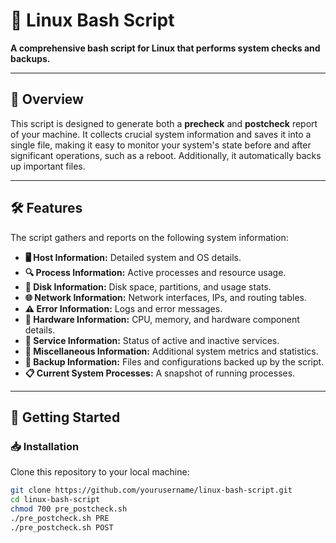 # 🐧 Linux Bash Script

**A comprehensive bash script for Linux that performs system checks and backups.**

---

## 📄 Overview

This script is designed to generate both a **precheck** and **postcheck** report of your machine. It collects crucial system information and saves it into a single file, making it easy to monitor your system's state before and after significant operations, such as a reboot. Additionally, it automatically backs up important files.

---

## 🛠️ Features

The script gathers and reports on the following system information:

- **🖥️ Host Information:** Detailed system and OS details.
- **🔍 Process Information:** Active processes and resource usage.
- **💽 Disk Information:** Disk space, partitions, and usage stats.
- **🌐 Network Information:** Network interfaces, IPs, and routing tables.
- **⚠️ Error Information:** Logs and error messages.
- **🔧 Hardware Information:** CPU, memory, and hardware component details.
- **🔄 Service Information:** Status of active and inactive services.
- **🧩 Miscellaneous Information:** Additional system metrics and statistics.
- **📂 Backup Information:** Files and configurations backed up by the script.
- **📋 Current System Processes:** A snapshot of running processes.

---

## 🚀 Getting Started

### 📥 Installation

Clone this repository to your local machine:

```bash
git clone https://github.com/yourusername/linux-bash-script.git
cd linux-bash-script
chmod 700 pre_postcheck.sh
./pre_postcheck.sh PRE
./pre_postcheck.sh POST
```
